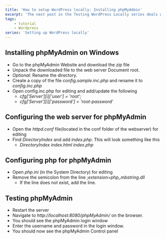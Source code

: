 ```yaml
---
title: 'How to setup WordPress locally: Installing phpMyAdmin'
excerpt: 'The next post in the Testing WordPress Locally series deals with Installing phpMyAdmin on windows.'
tags:
    - tutorial
    - Wordpress
series: 'Setting up WordPress locally'
---
```


## Installing phpMyAdmin on Windows

-   Go to the phpMyAdmin Website and download the zip file
-   Unpack the downloaded file to the web server Document root.
-   _Optional:_ Rename the directory.
-   Create a copy of the file _config.sample.inc.php_ and rename it to _config.inc.php_
-   Open config.inc.php for editing and add/update the following
    -   _$cfg['Server'][$i]['user'] = 'root';_
    -   _$cfg['Server'][$i]['password'] = 'root-password'_

## Configuring the web server for phpMyAdmin

-   Open the _httpd.conf_ file(located in the conf folder of the webserver) for editing
-   Find _DirectoryIndex_ and add _index.php_. This will look something like this
    -   _DirectoryIndex index.html index.php_

## Configuring php for phpMyAdmin

-   Open _php.ini_ (in the System Directory) for editing
-   Remove the semicolon from the line _;extension=php_mbstring.dll_
    -   If the line does not exist, add the line.

## Testing phpMyAdmin

-   Restart the server
-   Navigate to _http://localhost:8080/phpMyAdmin/_ on the browser.
-   You should see the phpMyAdmin login window
-   Enter the username and password in the login window.
-   You should now see the phpMyAdmin Control panel
